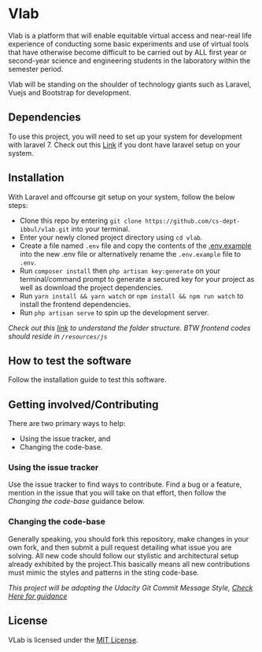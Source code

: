 # Vlab

Vlab is a platform that will enable equitable virtual access and near-real life experience of conducting some basic experiments and use of virtual tools that have otherwise become difficult to be carried out by ALL first year or second-year science and engineering students in the laboratory within the semester period.

Vlab will be standing on the shoulder of technology giants such as Laravel, Vuejs and Bootstrap for development.

## Dependencies

To use this project, you will need to set up your system for development with laravel 7. Check out this [Link](https://laravel.com/docs/7.x/installation) if you dont have laravel setup on your system.

## Installation

With Laravel and offcourse git setup on your system, follow the below steps:

-   Clone this repo by entering `git clone https://github.com/cs-dept-ibbul/vlab.git` into your terminal.
-   Enter your newly cloned project directory using `cd vlab`.
-   Create a file named `.env` file and copy the contents of the [.env.example](.env.example) into the new .env file or alternatively rename the `.env.example` file to `.env`.
-   Run `composer install` then `php artisan key:generate` on your terminal/command prompt to generate a secured key for your project as well as download the project dependencies.
-   Run `yarn install && yarn watch` or `npm install && npm run watch` to install the frontend dependencies.
-   Run `php artisan serve` to spin up the development server.

_Check out this [link](https://laravel.com/docs/8.x/structure) to understand the folder structure. BTW frontend codes should reside in `/resources/js`_

## How to test the software

Follow the installation guide to test this software.

## Getting involved/Contributing

There are two primary ways to help:

-   Using the issue tracker, and
-   Changing the code-base.

### Using the issue tracker

Use the issue tracker to find ways to contribute. Find a bug or a feature, mention in
the issue that you will take on that effort, then follow the _Changing the code-base_
guidance below.

### Changing the code-base

Generally speaking, you should fork this repository, make changes in your
own fork, and then submit a pull request detailing what issue you are solving. All new code should follow our stylistic and architectural setup already exhibited by the project.This basically means all new contributions must mimic the styles and patterns in the sting code-base.

_This project will be adopting the Udacity Git Commit Message Style, [Check Here for guidance](http://udacity.github.io/git-styleguide/)_

## License

VLab is licensed under the [MIT License](LICENSE).
